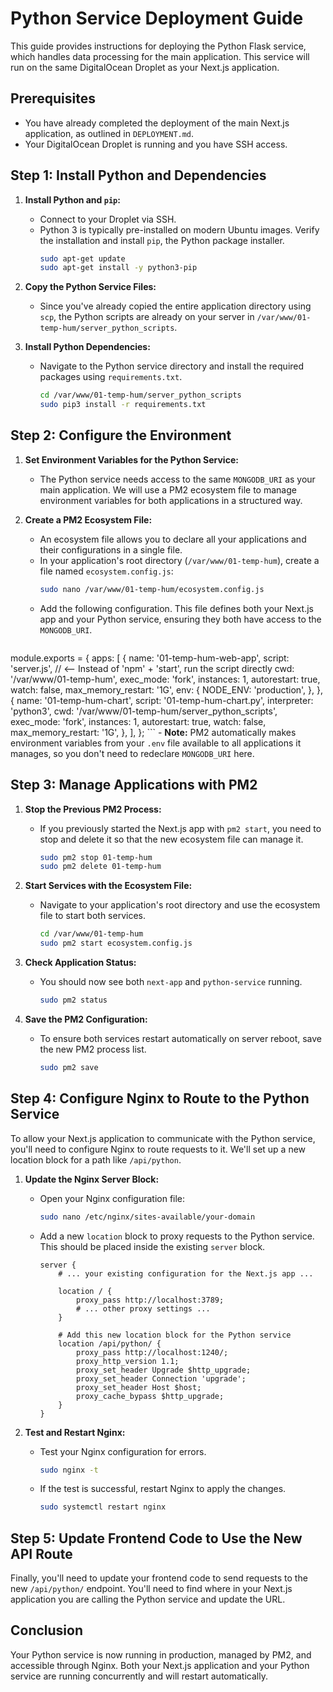 
# Python Service Deployment Guide

This guide provides instructions for deploying the Python Flask service, which handles data processing for the main application. This service will run on the same DigitalOcean Droplet as your Next.js application.

## Prerequisites

- You have already completed the deployment of the main Next.js application, as outlined in `DEPLOYMENT.md`.
- Your DigitalOcean Droplet is running and you have SSH access.

## Step 1: Install Python and Dependencies

1.  **Install Python and `pip`:**
    - Connect to your Droplet via SSH.
    - Python 3 is typically pre-installed on modern Ubuntu images. Verify the installation and install `pip`, the Python package installer.
      ```bash
      sudo apt-get update
      sudo apt-get install -y python3-pip
      ```

2.  **Copy the Python Service Files:**
    - Since you've already copied the entire application directory using `scp`, the Python scripts are already on your server in `/var/www/01-temp-hum/server_python_scripts`.

3.  **Install Python Dependencies:**
    - Navigate to the Python service directory and install the required packages using `requirements.txt`.
      ```bash
      cd /var/www/01-temp-hum/server_python_scripts
      sudo pip3 install -r requirements.txt
      ```

## Step 2: Configure the Environment

1.  **Set Environment Variables for the Python Service:**
    - The Python service needs access to the same `MONGODB_URI` as your main application. We will use a PM2 ecosystem file to manage environment variables for both applications in a structured way.

2.  **Create a PM2 Ecosystem File:**
    - An ecosystem file allows you to declare all your applications and their configurations in a single file.
    - In your application's root directory (`/var/www/01-temp-hum`), create a file named `ecosystem.config.js`:
      ```bash
      sudo nano /var/www/01-temp-hum/ecosystem.config.js
      ```
    - Add the following configuration. This file defines both your Next.js app and your Python service, ensuring they both have access to the `MONGODB_URI`.
      ```javascript
module.exports = {
  apps: [
    {
      name: '01-temp-hum-web-app',
      script: 'server.js', // <-- Instead of 'npm' + 'start', run the script directly
      cwd: '/var/www/01-temp-hum',
      exec_mode: 'fork',
      instances: 1,
      autorestart: true,
      watch: false,
      max_memory_restart: '1G',
      env: {
        NODE_ENV: 'production',
      },
    },
    {
      name: '01-temp-hum-chart',
      script: '01-temp-hum-chart.py',
      interpreter: 'python3',
      cwd: '/var/www/01-temp-hum/server_python_scripts',
      exec_mode: 'fork',
      instances: 1,
      autorestart: true,
      watch: false,
      max_memory_restart: '1G',
    },
  ],
};
      ```
      - **Note:** PM2 automatically makes environment variables from your `.env` file available to all applications it manages, so you don't need to redeclare `MONGODB_URI` here.

## Step 3: Manage Applications with PM2

1.  **Stop the Previous PM2 Process:**
    - If you previously started the Next.js app with `pm2 start`, you need to stop and delete it so that the new ecosystem file can manage it.
      ```bash
      sudo pm2 stop 01-temp-hum
      sudo pm2 delete 01-temp-hum
      ```

2.  **Start Services with the Ecosystem File:**
    - Navigate to your application's root directory and use the ecosystem file to start both services.
      ```bash
      cd /var/www/01-temp-hum
      sudo pm2 start ecosystem.config.js
      ```

3.  **Check Application Status:**
    - You should now see both `next-app` and `python-service` running.
      ```bash
      sudo pm2 status
      ```

4.  **Save the PM2 Configuration:**
    - To ensure both services restart automatically on server reboot, save the new PM2 process list.
      ```bash
      sudo pm2 save
      ```

## Step 4: Configure Nginx to Route to the Python Service

To allow your Next.js application to communicate with the Python service, you'll need to configure Nginx to route requests to it. We'll set up a new location block for a path like `/api/python`.

1.  **Update the Nginx Server Block:**
    - Open your Nginx configuration file:
      ```bash
      sudo nano /etc/nginx/sites-available/your-domain
      ```
    - Add a new `location` block to proxy requests to the Python service. This should be placed inside the existing `server` block.
      ```nginx
      server {
          # ... your existing configuration for the Next.js app ...

          location / {
              proxy_pass http://localhost:3789;
              # ... other proxy settings ...
          }

          # Add this new location block for the Python service
          location /api/python/ {
              proxy_pass http://localhost:1240/;
              proxy_http_version 1.1;
              proxy_set_header Upgrade $http_upgrade;
              proxy_set_header Connection 'upgrade';
              proxy_set_header Host $host;
              proxy_cache_bypass $http_upgrade;
          }
      }
      ```

2.  **Test and Restart Nginx:**
    - Test your Nginx configuration for errors.
      ```bash
      sudo nginx -t
      ```
    - If the test is successful, restart Nginx to apply the changes.
      ```bash
      sudo systemctl restart nginx
      ```

## Step 5: Update Frontend Code to Use the New API Route

Finally, you'll need to update your frontend code to send requests to the new `/api/python/` endpoint. You'll need to find where in your Next.js application you are calling the Python service and update the URL.

## Conclusion

Your Python service is now running in production, managed by PM2, and accessible through Nginx. Both your Next.js application and your Python service are running concurrently and will restart automatically. 